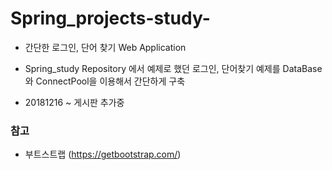 # Spring_projects-study-
   - 간단한 로그인, 단어 찾기 Web Application
   - Spring_study Repository 에서 예제로 했던 로그인, 단어찾기 예제를 DataBase와 ConnectPool을 이용해서 간단하게 구축

   - 20181216 ~ 게시판 추가중

### 참고
   - 부트스트랩 (https://getbootstrap.com/)
